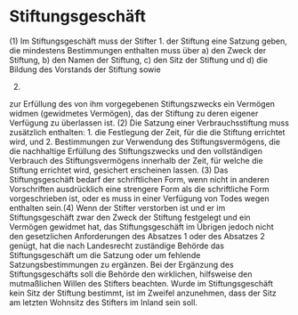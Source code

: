 # Stiftungsgeschäft

(1) Im Stiftungsgeschäft muss der Stifter  1.
 der Stiftung eine Satzung geben, die mindestens Bestimmungen enthalten muss über  a)
 den Zweck der Stiftung,
 b)
 den Namen der Stiftung,
 c)
 den Sitz der Stiftung und
 d)
 die Bildung des Vorstands der Stiftung sowie

 2.
 zur Erfüllung des von ihm vorgegebenen Stiftungszwecks ein Vermögen widmen (gewidmetes Vermögen), das der Stiftung zu deren eigener Verfügung zu überlassen ist.
(2) Die Satzung einer Verbrauchsstiftung muss zusätzlich enthalten:  1.
 die Festlegung der Zeit, für die die Stiftung errichtet wird, und
 2.
 Bestimmungen zur Verwendung des Stiftungsvermögens, die die nachhaltige Erfüllung des Stiftungszwecks und den vollständigen Verbrauch des Stiftungsvermögens innerhalb der Zeit, für welche die Stiftung errichtet wird, gesichert erscheinen lassen.
(3) Das Stiftungsgeschäft bedarf der schriftlichen Form, wenn nicht in anderen Vorschriften ausdrücklich eine strengere Form als die schriftliche Form vorgeschrieben ist, oder es muss in einer Verfügung von Todes wegen enthalten sein.(4) Wenn der Stifter verstorben ist und er im Stiftungsgeschäft zwar den Zweck der Stiftung festgelegt und ein Vermögen gewidmet hat, das Stiftungsgeschäft im Übrigen jedoch nicht den gesetzlichen Anforderungen des Absatzes 1 oder des Absatzes 2 genügt, hat die nach Landesrecht zuständige Behörde das Stiftungsgeschäft um die Satzung oder um fehlende Satzungsbestimmungen zu ergänzen. Bei der Ergänzung des Stiftungsgeschäfts soll die Behörde den wirklichen, hilfsweise den mutmaßlichen Willen des Stifters beachten. Wurde im Stiftungsgeschäft kein Sitz der Stiftung bestimmt, ist im Zweifel anzunehmen, dass der Sitz am letzten Wohnsitz des Stifters im Inland sein soll. 

